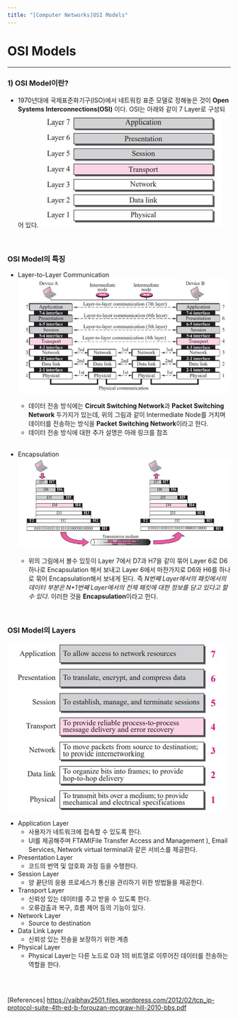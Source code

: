 ```yaml
---
title: "[Computer Networks]OSI Models"
---
```

# OSI Models
<hr>

### 1) OSI Model이란?
+ 1970년대에 국제표준화기구(ISO)에서 네트워킹 표준 모델로 정해놓은 것이 **Open Systems Interconnections(OSI)** 이다. OSI는 아래와 같이 7 Layer로 구성되어 있다.
  <img src="/assets/images/OSI Image.JPG">
<br>

### OSI Model의 특징
+ Layer-to-Layer Communication
    <img src="/assets/images/OSI Communication.JPG">
    + 데이터 전송 방식에는 **Circuit Switching Network**과 **Packet Switching Network** 두가지가 있는데, 위의 그림과 같이 Intermediate Node를 거치며 데이터를 전송하는 방식을 **Packet Switching Network**이라고 한다. 
    + 데이터 전송 방식에 대한 추가 설명은 아래 링크를 참조
    <br>

+ Encapsulation
    <img src="/assets/images/OSI Encapsulation.JPG">
    + 위의 그림에서 볼수 있듯이 Layer 7에서 D7과 H7을 같이 묶어 Layer 6로 D6하나로 Encapsulation 해서 보내고 Layer 6에서 마찬가지로 D6와 H6를 하나로 묶어 Encapsulation해서 보내게 된다. 즉 *N번째 Layer에서의 패킷에서의 데이터 부분은 N+1번째 Layer에서의 전체 패킷에 대한 정보를 담고 있다고 할 수 있다*. 이러한 것을 **Encapsulation**이라고 한다.
<br>

### OSI Model의 Layers
<img src="/assets/images/OSI Summary.JPG">

+ Application Layer
    + 사용자가 네트워크에 접속할 수 있도록 한다.
    + UI를 제공해주며 FTAM(File Transfer Access and Management ), Email Services, Network virtual terminal과 같은 서비스를 제공한다.
+ Presentation Layer
    + 코드의 번역 및 암호화 과정 등을 수행한다.
+ Session Layer
    + 양 끝단의 응용 프로세스가 통신을 관리하기 위한 방법들을 제공한다.
+ Transport Layer
    + 신뢰성 있는 데이터를 주고 받을 수 있도록 한다.
    + 오류검출과 복구, 흐름 제어 등의 기능이 있다.
+ Network Layer
    + Source to destination  
+ Data Link Layer
    + 신뢰성 있는 전송을 보장하기 위한 계층
+ Physical Layer
    + Physical Layer는 다른 노드로 0과 1의 비트열로 이루어진 데이터를 전송하는 역할을 한다.
 

 <br>
 <br>
 
 [References]
 https://vaibhav2501.files.wordpress.com/2012/02/tcp_ip-protocol-suite-4th-ed-b-forouzan-mcgraw-hill-2010-bbs.pdf
 
